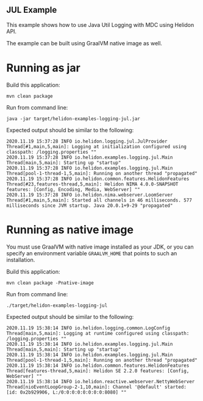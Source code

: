 JUL Example
---

This example shows how to use Java Util Logging with MDC
 using Helidon API.
 
The example can be built using GraalVM native image as well.

# Running as jar

Build this application:
```shell script
mvn clean package
```

Run from command line:
```shell script
java -jar target/helidon-examples-logging-jul.jar
```

Expected output should be similar to the following:
```text
2020.11.19 15:37:28 INFO io.helidon.logging.jul.JulProvider Thread[#1,main,5,main]: Logging at initialization configured using classpath: /logging.properties ""
2020.11.19 15:37:28 INFO io.helidon.examples.logging.jul.Main Thread[main,5,main]: Starting up "startup"
2020.11.19 15:37:28 INFO io.helidon.examples.logging.jul.Main Thread[pool-1-thread-1,5,main]: Running on another thread "propagated"
2020.11.19 15:37:28 INFO io.helidon.common.features.HelidonFeatures Thread[#23,features-thread,5,main]: Helidon NIMA 4.0.0-SNAPSHOT features: [Config, Encoding, Media, WebServer] ""
2020.11.19 15:37:28 INFO io.helidon.nima.webserver.LoomServer Thread[#1,main,5,main]: Started all channels in 46 milliseconds. 577 milliseconds since JVM startup. Java 20.0.1+9-29 "propagated"
```

# Running as native image
You must use GraalVM with native image installed as your JDK,
or you can specify an environment variable `GRAALVM_HOME` that points
to such an installation.

Build this application:
```shell script
mvn clean package -Pnative-image
```

Run from command line:
```shell script
./target/helidon-examples-logging-jul
```

Expected output should be similar to the following:
```text
2020.11.19 15:38:14 INFO io.helidon.logging.common.LogConfig Thread[main,5,main]: Logging at runtime configured using classpath: /logging.properties ""
2020.11.19 15:38:14 INFO io.helidon.examples.logging.jul.Main Thread[main,5,main]: Starting up "startup"
2020.11.19 15:38:14 INFO io.helidon.examples.logging.jul.Main Thread[pool-1-thread-1,5,main]: Running on another thread "propagated"
2020.11.19 15:38:14 INFO io.helidon.common.features.HelidonFeatures Thread[features-thread,5,main]: Helidon SE 2.2.0 features: [Config, WebServer] ""
2020.11.19 15:38:14 INFO io.helidon.reactive.webserver.NettyWebServer Thread[nioEventLoopGroup-2-1,10,main]: Channel '@default' started: [id: 0x2b929906, L:/0:0:0:0:0:0:0:0:8080] ""
```